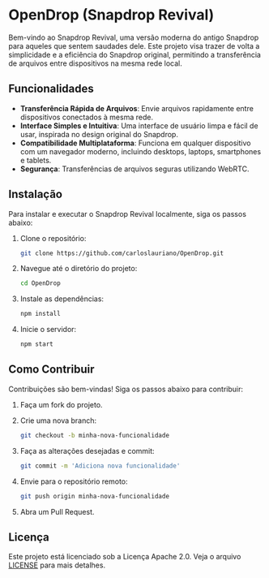 # OpenDrop (Snapdrop Revival)

Bem-vindo ao Snapdrop Revival, uma versão moderna do antigo Snapdrop para aqueles que sentem saudades dele. Este projeto visa trazer de volta a simplicidade e a eficiência do Snapdrop original, permitindo a transferência de arquivos entre dispositivos na mesma rede local.

## Funcionalidades

- **Transferência Rápida de Arquivos**: Envie arquivos rapidamente entre dispositivos conectados à mesma rede.
- **Interface Simples e Intuitiva**: Uma interface de usuário limpa e fácil de usar, inspirada no design original do Snapdrop.
- **Compatibilidade Multiplataforma**: Funciona em qualquer dispositivo com um navegador moderno, incluindo desktops, laptops, smartphones e tablets.
- **Segurança**: Transferências de arquivos seguras utilizando WebRTC.

## Instalação

Para instalar e executar o Snapdrop Revival localmente, siga os passos abaixo:

1. Clone o repositório:

    ```sh
    git clone https://github.com/carloslauriano/OpenDrop.git
    ```

2. Navegue até o diretório do projeto:

    ```sh
    cd OpenDrop
    ```

3. Instale as dependências:

    ```sh
    npm install
    ```

4. Inicie o servidor:

    ```sh
    npm start
    ```

## Como Contribuir

Contribuições são bem-vindas! Siga os passos abaixo para contribuir:

1. Faça um fork do projeto.
2. Crie uma nova branch:

    ```sh
    git checkout -b minha-nova-funcionalidade
    ```

3. Faça as alterações desejadas e commit:

    ```sh
    git commit -m 'Adiciona nova funcionalidade'
    ```

4. Envie para o repositório remoto:

    ```sh
    git push origin minha-nova-funcionalidade
    ```

5. Abra um Pull Request.

## Licença

Este projeto está licenciado sob a Licença Apache 2.0. Veja o arquivo [LICENSE](LICENSE) para mais detalhes.

